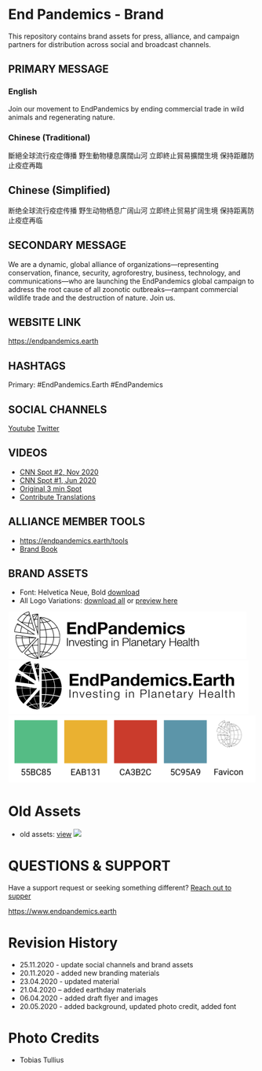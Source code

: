 # End Pandemics - Brand

This repository contains brand assets for press, alliance, and campaign partners for distribution across social and broadcast channels.

## PRIMARY MESSAGE

### English
Join our movement to EndPandemics by ending commercial trade in wild animals and regenerating nature.

### Chinese (Traditional)

斷絕全球流行疫症傳播
野生動物棲息廣闊山河
立即終止貿易擴闊生境
保持距離防止疫症再臨

## Chinese (Simplified)

断绝全球流行疫症传播
野生动物栖息广阔山河
立即终止贸易扩阔生境
保持距离防止疫症再临

## SECONDARY MESSAGE

We are a dynamic, global alliance of organizations—representing conservation, finance, security, agroforestry, business, technology, and communications—who are launching the EndPandemics global campaign to address the root cause of all zoonotic outbreaks—rampant commercial wildlife trade and the destruction of nature. Join us.

## WEBSITE LINK

https://endpandemics.earth

## HASHTAGS

Primary: #EndPandemics.Earth #EndPandemics

## SOCIAL CHANNELS

[Youtube](https://www.youtube.com/channel/UCOX-n2Br_5LxOSi5mhYYeUA)
[Twitter](https://twitter.com/endpandemics)

## VIDEOS

- [CNN Spot #2, Nov 2020](https://youtu.be/cpRT32lcHRM)
- [CNN Spot #1, Jun 2020](https://youtu.be/-rVD9dkT-yc)
- [Original 3 min Spot](https://youtu.be/akPJaVaovzo)
- [Contribute Translations](http://tiny.cc/ep-translatevideo)

## ALLIANCE MEMBER TOOLS
- https://endpandemics.earth/tools
- [Brand Book]()

## BRAND ASSETS
- Font: Helvetica Neue, Bold [download](media/Muli.zip) 
- All Logo Variations: [download all](ep-assets-20-nov-2020.zip) or [preview here](brand)

![](brand/logo-outline@0.25x.png)
![](brand/logo-full-black@0.25x.png)
![](brand/swatches.png)

# Old Assets
- old assets: [view](media-old)
![](media-old/tobias-tullius.jpg)


# QUESTIONS & SUPPORT

Have a support request or seeking something different?
[Reach out to supper](mailto:support@endpandemics.earth)

https://www.endpandemics.earth

# Revision History

- 25.11.2020 - update social channels and brand assets
- 20.11.2020 - added new branding materials
- 23.04.2020 - updated material
- 21.04.2020 – added earthday materials
- 06.04.2020 - added draft flyer and images
- 20.05.2020 - added background, updated photo credit, added font

# Photo Credits

- Tobias Tullius
